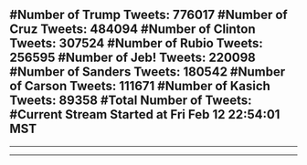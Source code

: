 #Number of Trump Tweets: 776017
#Number of Cruz Tweets: 484094
#Number of Clinton Tweets: 307524
#Number of Rubio Tweets: 256595
#Number of Jeb! Tweets: 220098
#Number of Sanders Tweets: 180542
#Number of Carson Tweets: 111671
#Number of Kasich Tweets: 89358
#Total Number of Tweets:  
#Current Stream Started at Fri Feb 12 22:54:01 MST
---
---
---

